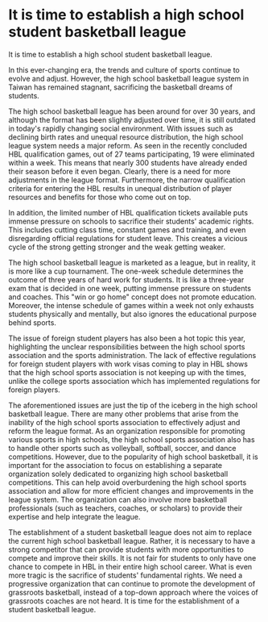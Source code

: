 # It is time to establish a high school student basketball league 
 It is time to establish a high school student basketball league.

In this ever-changing era, the trends and culture of sports continue to evolve and adjust. However, the high school basketball league system in Taiwan has remained stagnant, sacrificing the basketball dreams of students.

The high school basketball league has been around for over 30 years, and although the format has been slightly adjusted over time, it is still outdated in today's rapidly changing social environment. With issues such as declining birth rates and unequal resource distribution, the high school league system needs a major reform. As seen in the recently concluded HBL qualification games, out of 27 teams participating, 19 were eliminated within a week. This means that nearly 300 students have already ended their season before it even began. Clearly, there is a need for more adjustments in the league format. Furthermore, the narrow qualification criteria for entering the HBL results in unequal distribution of player resources and benefits for those who come out on top.

In addition, the limited number of HBL qualification tickets available puts immense pressure on schools to sacrifice their students' academic rights. This includes cutting class time, constant games and training, and even disregarding official regulations for student leave. This creates a vicious cycle of the strong getting stronger and the weak getting weaker.

The high school basketball league is marketed as a league, but in reality, it is more like a cup tournament. The one-week schedule determines the outcome of three years of hard work for students. It is like a three-year exam that is decided in one week, putting immense pressure on students and coaches. This "win or go home" concept does not promote education. Moreover, the intense schedule of games within a week not only exhausts students physically and mentally, but also ignores the educational purpose behind sports.

The issue of foreign student players has also been a hot topic this year, highlighting the unclear responsibilities between the high school sports association and the sports administration. The lack of effective regulations for foreign student players with work visas coming to play in HBL shows that the high school sports association is not keeping up with the times, unlike the college sports association which has implemented regulations for foreign players.

The aforementioned issues are just the tip of the iceberg in the high school basketball league. There are many other problems that arise from the inability of the high school sports association to effectively adjust and reform the league format. As an organization responsible for promoting various sports in high schools, the high school sports association also has to handle other sports such as volleyball, softball, soccer, and dance competitions. However, due to the popularity of high school basketball, it is important for the association to focus on establishing a separate organization solely dedicated to organizing high school basketball competitions. This can help avoid overburdening the high school sports association and allow for more efficient changes and improvements in the league system. The organization can also involve more basketball professionals (such as teachers, coaches, or scholars) to provide their expertise and help integrate the league.

The establishment of a student basketball league does not aim to replace the current high school basketball league. Rather, it is necessary to have a strong competitor that can provide students with more opportunities to compete and improve their skills. It is not fair for students to only have one chance to compete in HBL in their entire high school career. What is even more tragic is the sacrifice of students' fundamental rights. We need a progressive organization that can continue to promote the development of grassroots basketball, instead of a top-down approach where the voices of grassroots coaches are not heard. It is time for the establishment of a student basketball league.
